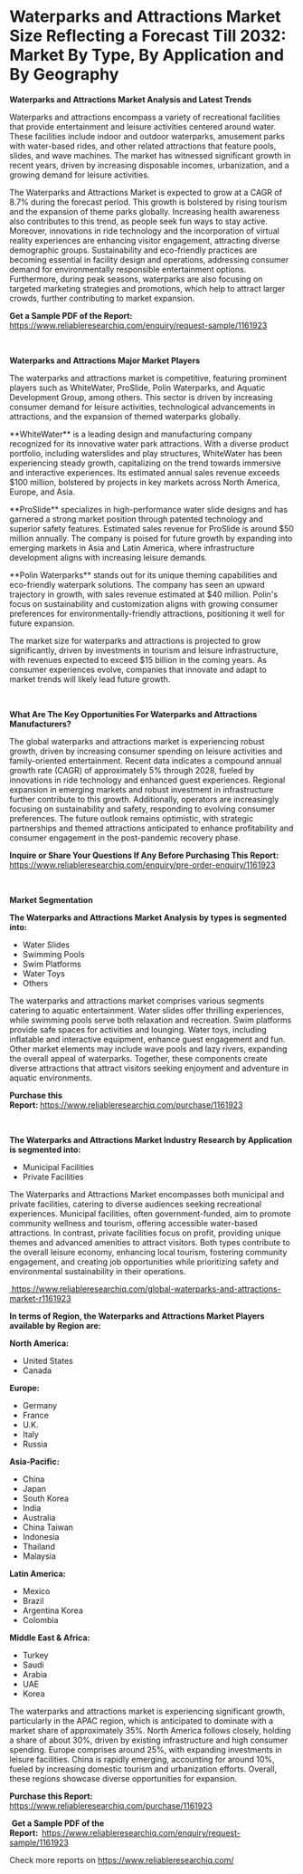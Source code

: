 <p><h1>Waterparks and Attractions Market Size Reflecting a Forecast Till 2032: Market By Type, By Application and By Geography</h1></p><p><strong>Waterparks and Attractions Market Analysis and Latest Trends</strong></p>
<p><p>Waterparks and attractions encompass a variety of recreational facilities that provide entertainment and leisure activities centered around water. These facilities include indoor and outdoor waterparks, amusement parks with water-based rides, and other related attractions that feature pools, slides, and wave machines. The market has witnessed significant growth in recent years, driven by increasing disposable incomes, urbanization, and a growing demand for leisure activities.</p><p>The Waterparks and Attractions Market is expected to grow at a CAGR of 8.7% during the forecast period. This growth is bolstered by rising tourism and the expansion of theme parks globally. Increasing health awareness also contributes to this trend, as people seek fun ways to stay active. Moreover, innovations in ride technology and the incorporation of virtual reality experiences are enhancing visitor engagement, attracting diverse demographic groups. Sustainability and eco-friendly practices are becoming essential in facility design and operations, addressing consumer demand for environmentally responsible entertainment options. Furthermore, during peak seasons, waterparks are also focusing on targeted marketing strategies and promotions, which help to attract larger crowds, further contributing to market expansion.</p></p>
<p><strong>Get a Sample PDF of the Report:&nbsp;</strong> <a href="https://www.reliableresearchiq.com/enquiry/request-sample/1161923?utm_campaign=2738&utm_medium=2&utm_source=Github&utm_content=ia&utm_term=24032025&utm_id=waterparks-and-attractions">https://www.reliableresearchiq.com/enquiry/request-sample/1161923</a></p>
<p>&nbsp;</p>
<p><strong>Waterparks and Attractions Major Market Players</strong></p>
<p><p>The waterparks and attractions market is competitive, featuring prominent players such as WhiteWater, ProSlide, Polin Waterparks, and Aquatic Development Group, among others. This sector is driven by increasing consumer demand for leisure activities, technological advancements in attractions, and the expansion of themed waterparks globally.</p><p>**WhiteWater** is a leading design and manufacturing company recognized for its innovative water park attractions. With a diverse product portfolio, including waterslides and play structures, WhiteWater has been experiencing steady growth, capitalizing on the trend towards immersive and interactive experiences. Its estimated annual sales revenue exceeds $100 million, bolstered by projects in key markets across North America, Europe, and Asia.</p><p>**ProSlide** specializes in high-performance water slide designs and has garnered a strong market position through patented technology and superior safety features. Estimated sales revenue for ProSlide is around $50 million annually. The company is poised for future growth by expanding into emerging markets in Asia and Latin America, where infrastructure development aligns with increasing leisure demands.</p><p>**Polin Waterparks** stands out for its unique theming capabilities and eco-friendly waterpark solutions. The company has seen an upward trajectory in growth, with sales revenue estimated at $40 million. Polin's focus on sustainability and customization aligns with growing consumer preferences for environmentally-friendly attractions, positioning it well for future expansion.</p><p>The market size for waterparks and attractions is projected to grow significantly, driven by investments in tourism and leisure infrastructure, with revenues expected to exceed $15 billion in the coming years. As consumer experiences evolve, companies that innovate and adapt to market trends will likely lead future growth.</p></p>
<p>&nbsp;</p>
<p><strong>What Are The Key Opportunities For Waterparks and Attractions Manufacturers?</strong></p>
<p><p>The global waterparks and attractions market is experiencing robust growth, driven by increasing consumer spending on leisure activities and family-oriented entertainment. Recent data indicates a compound annual growth rate (CAGR) of approximately 5% through 2028, fueled by innovations in ride technology and enhanced guest experiences. Regional expansion in emerging markets and robust investment in infrastructure further contribute to this growth. Additionally, operators are increasingly focusing on sustainability and safety, responding to evolving consumer preferences. The future outlook remains optimistic, with strategic partnerships and themed attractions anticipated to enhance profitability and consumer engagement in the post-pandemic recovery phase.</p></p>
<p><strong>Inquire or Share Your Questions If Any Before Purchasing This Report:</strong> <a href="https://www.reliableresearchiq.com/enquiry/pre-order-enquiry/1161923?utm_campaign=2738&utm_medium=2&utm_source=Github&utm_content=ia&utm_term=24032025&utm_id=waterparks-and-attractions">https://www.reliableresearchiq.com/enquiry/pre-order-enquiry/1161923</a></p>
<p>&nbsp;</p>
<p><strong>Market Segmentation</strong></p>
<p><strong>The Waterparks and Attractions Market Analysis by types is segmented into:</strong></p>
<p><ul><li>Water Slides</li><li>Swimming Pools</li><li>Swim Platforms</li><li>Water Toys</li><li>Others</li></ul></p>
<p><p>The waterparks and attractions market comprises various segments catering to aquatic entertainment. Water slides offer thrilling experiences, while swimming pools serve both relaxation and recreation. Swim platforms provide safe spaces for activities and lounging. Water toys, including inflatable and interactive equipment, enhance guest engagement and fun. Other market elements may include wave pools and lazy rivers, expanding the overall appeal of waterparks. Together, these components create diverse attractions that attract visitors seeking enjoyment and adventure in aquatic environments.</p></p>
<p><strong>Purchase this Report:&nbsp;</strong><a href="https://www.reliableresearchiq.com/purchase/1161923?utm_campaign=2738&utm_medium=2&utm_source=Github&utm_content=ia&utm_term=24032025&utm_id=waterparks-and-attractions">https://www.reliableresearchiq.com/purchase/1161923</a></p>
<p>&nbsp;</p>
<p><strong>The Waterparks and Attractions Market Industry Research by Application is segmented into:</strong></p>
<p><ul><li>Municipal Facilities</li><li>Private Facilities</li></ul></p>
<p><p>The Waterparks and Attractions Market encompasses both municipal and private facilities, catering to diverse audiences seeking recreational experiences. Municipal facilities, often government-funded, aim to promote community wellness and tourism, offering accessible water-based attractions. In contrast, private facilities focus on profit, providing unique themes and advanced amenities to attract visitors. Both types contribute to the overall leisure economy, enhancing local tourism, fostering community engagement, and creating job opportunities while prioritizing safety and environmental sustainability in their operations.</p></p>
<p><a href="https://www.reliableresearchiq.com/global-waterparks-and-attractions-market-r1161923?utm_campaign=2738&utm_medium=2&utm_source=Github&utm_content=ia&utm_term=24032025&utm_id=waterparks-and-attractions">&nbsp;https://www.reliableresearchiq.com/global-waterparks-and-attractions-market-r1161923</a></p>
<p><strong>In terms of Region, the Waterparks and Attractions Market Players available by Region are:</strong></p>
<p>
    <p> <strong> North America: </strong>
        <ul>
            <li>United States</li>
            <li>Canada</li>
        </ul>
        </p> 
    <p> <strong> Europe: </strong>
        <ul>
            <li>Germany</li>
            <li>France</li>
            <li>U.K.</li>
            <li>Italy</li>
            <li>Russia</li>
        </ul>
        </p> 
    <p> <strong> Asia-Pacific: </strong>
        <ul>
            <li>China</li>
            <li>Japan</li>
            <li>South Korea</li>
            <li>India</li>
            <li>Australia</li>
            <li>China Taiwan</li>
            <li>Indonesia</li>
            <li>Thailand</li>
            <li>Malaysia</li>
        </ul>
        </p> 
    <p> <strong> Latin America: </strong>
        <ul>
            <li>Mexico</li>
            <li>Brazil</li>
            <li>Argentina Korea</li>
            <li>Colombia</li>
        </ul>
        </p> 
    <p> <strong> Middle East & Africa: </strong>
        <ul>
            <li>Turkey</li>
            <li>Saudi</li>
            <li>Arabia</li>
            <li>UAE</li>
            <li>Korea</li>
        </ul>
    </p>
    </p>
<p><p>The waterparks and attractions market is experiencing significant growth, particularly in the APAC region, which is anticipated to dominate with a market share of approximately 35%. North America follows closely, holding a share of about 30%, driven by existing infrastructure and high consumer spending. Europe comprises around 25%, with expanding investments in leisure facilities. China is rapidly emerging, accounting for around 10%, fueled by increasing domestic tourism and urbanization efforts. Overall, these regions showcase diverse opportunities for expansion.</p></p>
<p><strong>Purchase this Report: </strong><a href="https://www.reliableresearchiq.com/purchase/1161923?utm_campaign=2738&utm_medium=2&utm_source=Github&utm_content=ia&utm_term=24032025&utm_id=waterparks-and-attractions">https://www.reliableresearchiq.com/purchase/1161923</a></p>
<p>&nbsp;<strong>Get a Sample PDF of the Report:&nbsp;&nbsp;</strong><a href="https://www.reliableresearchiq.com/enquiry/request-sample/1161923?utm_campaign=2738&utm_medium=2&utm_source=Github&utm_content=ia&utm_term=24032025&utm_id=waterparks-and-attractions">https://www.reliableresearchiq.com/enquiry/request-sample/1161923</a></p>
<p><strong></strong></p>
<p>Check more reports on <a href="https://www.reliableresearchiq.com/?utm_campaign=2738&utm_medium=2&utm_source=Github&utm_content=ia&utm_term=24032025&utm_id=waterparks-and-attractions">https://www.reliableresearchiq.com/</a></p>